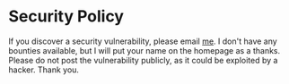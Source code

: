 # Security Policy

If you discover a security vulnerability, please email <a href="mailto:evansu@duck.com">me</a>. I don't have any bounties available, but I will put your name on the homepage as a thanks. Please do not post the vulnerability publicly, as it could be exploited by a hacker. Thank you.
